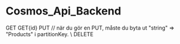 # Cosmos_Api_Backend


GET
GET{id}
PUT       // när du gör en PUT, måste du byta ut "string" => "Products" i partitionKey. \\
DELETE
  
